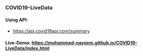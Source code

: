 ### COVID19-LiveData

#### Using API:
- https://api.covid19api.com/summary <br>

#### Live-Demo: https://muhammed-nayeem.github.io/COVID19-LiveData/index.html
